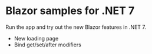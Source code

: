 # Blazor samples for .NET 7

Run the app and try out the new Blazor features in .NET 7.

- New loading page
- Bind get/set/after modifiers


